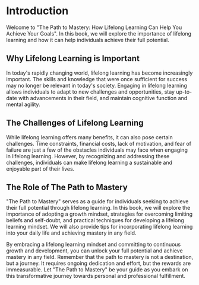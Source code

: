 Introduction
============

Welcome to "The Path to Mastery: How Lifelong Learning Can Help You Achieve Your Goals". In this book, we will explore the importance of lifelong learning and how it can help individuals achieve their full potential.

Why Lifelong Learning is Important
----------------------------------

In today's rapidly changing world, lifelong learning has become increasingly important. The skills and knowledge that were once sufficient for success may no longer be relevant in today's society. Engaging in lifelong learning allows individuals to adapt to new challenges and opportunities, stay up-to-date with advancements in their field, and maintain cognitive function and mental agility.

The Challenges of Lifelong Learning
-----------------------------------

While lifelong learning offers many benefits, it can also pose certain challenges. Time constraints, financial costs, lack of motivation, and fear of failure are just a few of the obstacles individuals may face when engaging in lifelong learning. However, by recognizing and addressing these challenges, individuals can make lifelong learning a sustainable and enjoyable part of their lives.

The Role of The Path to Mastery
-------------------------------

"The Path to Mastery" serves as a guide for individuals seeking to achieve their full potential through lifelong learning. In this book, we will explore the importance of adopting a growth mindset, strategies for overcoming limiting beliefs and self-doubt, and practical techniques for developing a lifelong learning mindset. We will also provide tips for incorporating lifelong learning into your daily life and achieving mastery in any field.

By embracing a lifelong learning mindset and committing to continuous growth and development, you can unlock your full potential and achieve mastery in any field. Remember that the path to mastery is not a destination, but a journey. It requires ongoing dedication and effort, but the rewards are immeasurable. Let "The Path to Mastery" be your guide as you embark on this transformative journey towards personal and professional fulfillment.
